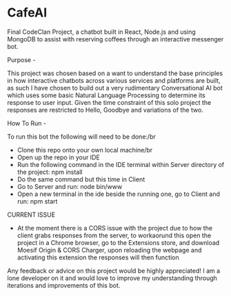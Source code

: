 # CafeAI
Final CodeClan Project, a chatbot built in React, Node.js and using MongoDB to assist with reserving coffees through an interactive messenger bot.

Purpose -
  
  This project was chosen based on a want to understand the base principles in how interactive chatbots across various services and platforms are built,
  as such I have chosen to build out a very rudimentary Conversational AI bot which uses some basic Natural Language Processing to determine its response to user input.
  Given the time constraint of this solo project the responses are restricted to Hello, Goodbye and variations of the two.
  
How To Run -
  
  To run this bot the following will need to be done:/br
  - Clone this repo onto your own local machine/br
  - Open up the repo in your IDE
  - Run the following command in the IDE terminal within Server directory of the project: npm install
  - Do the same command but this time in Client
  - Go to Server and run: node bin/www
  - Open a new terminal in the ide beside the running one, go to Client and run: npm start
   
CURRENT ISSUE
 - At the moment there is a CORS issue with the project due to how the client grabs responses from the server, to workaorund this open the project in a Chrome browser, go to the Extensions store,
   and download Moesif Origin & CORS Charger, upon reloading the webpage and activating this extension the responses will then function
   
Any feedback or advice on this project would be highly appreciated! I am a lone developer on it and would love to improve my understanding through iterations and improvements of this bot.
